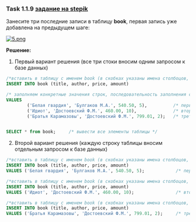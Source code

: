 ### Task 1.1.9 [задание на stepik](https://stepik.org/lesson/297508/step/9?unit=279268)
Занесите три последние записи в таблицу **book**,  первая запись уже добавлена на предыдущем шаге:

[![5.png](https://i.postimg.cc/jq4t3p7R/5.png)](https://postimg.cc/Jt0fGdxF)

**Решение:**

1. Первый вариант решения (все три стоки вносим одним запросом к базе данных)

```sql 
/*вставить в таблицу с именем book (в скобках указаны имена столбоцов, вносимой информации)*/
INSERT INTO book (title, author, price, amount)

/* заполняем конкретные значения строк, последовательность заполнения соответствует ранее указанным столбцам */
VALUES
        ('Белая гвардия', 'Булгаков М.А.', 540.50, 5),          /* первая строка таблицы */
        ('Идиот', 'Достоевский Ф.М.', 460.00, 10),              /* вторая строка таблицы */
        ('Братья Карамазовы', 'Достоевский Ф.М.', 799.01, 2);   /* третья строка таблицы */


SELECT * from book;     /* вывести все элементы таблицы */
```
2. Второй вариант решения (каждую строку таблицы вносим отдельным запросом к базе данных)
```sql 
/*вставить в таблицу с именем book (в скобках указаны имена столбоцов, вносимой информации)*/
INSERT INTO book (title, author, price, amount)
VALUES ('Белая гвардия', 'Булгаков М.А.', 540.50, 5);            /* первая строка таблицы */

/*вставить в таблицу с именем book (в скобках указаны имена столбоцов, вносимой информации)*/
INSERT INTO book (title, author, price, amount)
VALUES ('Идиот', 'Достоевский Ф.М.', 460.00, 10);                /* вторая строка таблицы */

/*вставить в таблицу с именем book (в скобках указаны имена столбоцов, вносимой информации)*/
INSERT INTO book (title, author, price, amount)
VALUES ('Братья Карамазовы', 'Достоевский Ф.М.', 799.01, 2);     /* третья строка таблицы */
```
